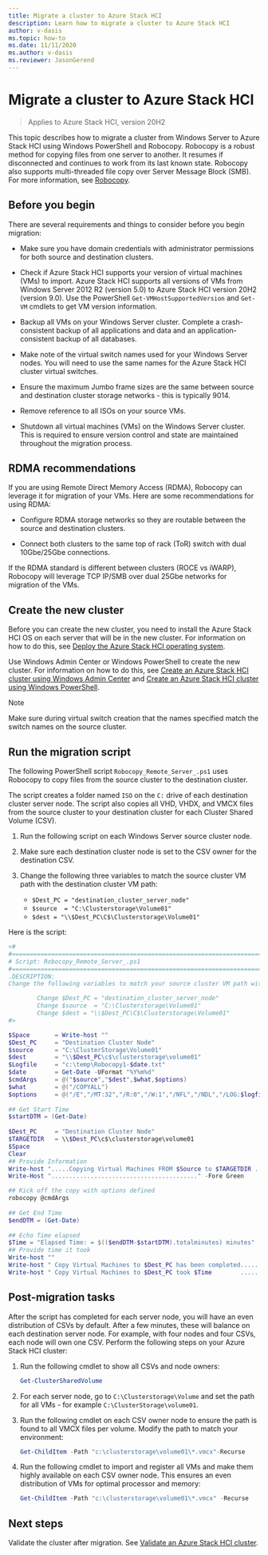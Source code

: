 ```yaml
--- 
title: Migrate a cluster to Azure Stack HCI 
description: Learn how to migrate a cluster to Azure Stack HCI 
author: v-dasis 
ms.topic: how-to 
ms.date: 11/11/2020 
ms.author: v-dasis 
ms.reviewer: JasonGerend 
---
```


# Migrate a cluster to Azure Stack HCI

> Applies to Azure Stack HCI, version 20H2

This topic describes how to migrate a cluster from Windows Server to Azure Stack HCI using Windows PowerShell and Robocopy. Robocopy is a robust method for copying files from one server to another. It resumes if disconnected and continues to work from its last known state. Robocopy also supports multi-threaded file copy over Server Message Block (SMB). For more information, see [Robocopy](https://docs.microsoft.com/windows-server/administration/windows-commands/robocopy).

## Before you begin

There are several requirements and things to consider before you begin migration:

- Make sure you have domain credentials with administrator permissions for both source and destination clusters.

- Check if Azure Stack HCI supports your version of virtual machines (VMs) to import. Azure Stack HCI supports all versions of VMs from Windows Server 2012 R2 (version 5.0) to Azure Stack HCI version 20H2 (version 9.0). Use the PowerShell `Get-VMHostSupportedVersion` and `Get-VM` cmdlets to get VM version information.

- Backup all VMs on your Windows Server cluster. Complete a crash-consistent backup of all applications and data and an application-consistent backup of all databases.

- Make note of the virtual switch names used for your Windows Server nodes. You will need to use the same names for the Azure Stack HCI cluster virtual switches.

- Ensure the maximum Jumbo frame sizes are the same between source and destination cluster storage networks - this is typically 9014.

- Remove reference to all ISOs on your source VMs.

- Shutdown all virtual machines (VMs) on the Windows Server cluster. This is required to ensure version control and state are maintained throughout the migration process.

## RDMA recommendations

If you are using Remote Direct Memory Access (RDMA), Robocopy can leverage it for migration of your VMs. Here are some recommendations for using RDMA:

- Configure RDMA storage networks so they are routable between the source and destination clusters.

- Connect both clusters to the same top of rack (ToR) switch with dual 10Gbe/25Gbe connections.

If the RDMA standard is different between clusters (ROCE vs iWARP), Robocopy will leverage TCP IP/SMB over dual 25Gbe networks for migration of the VMs.

## Create the new cluster

Before you can create the new cluster, you need to install the Azure Stack HCI OS on each server that will be in the new cluster. For information on how to do this, see [Deploy the Azure Stack HCI operating system](operating-system.md).

Use Windows Admin Center or Windows PowerShell to create the new cluster. For information on how to do this, see [Create an Azure Stack HCI cluster using Windows Admin Center](create-cluster.md) and [Create an Azure Stack HCI cluster using Windows PowerShell](create-cluster-powershell.md).

> [!NOTE]
> Make sure during virtual switch creation that the names specified match the switch names on the source cluster.

## Run the migration script

The following PowerShell script `Robocopy_Remote_Server_.ps1` uses Robocopy to copy files from the source cluster to the destination cluster.

The script creates a folder named `ISO` on the `C:` drive of each destination cluster server node. The script also copies all VHD, VHDX, and VMCX files from the source cluster to your destination cluster for each Cluster Shared Volume (CSV).

1. Run the following script on each Windows Server source cluster node.

1. Make sure each destination cluster node is set to the CSV owner for the destination CSV.

1. Change the following three variables to match the source cluster VM path with the destination cluster VM path:

    - `$Dest_PC = "destination_cluster_server_node"`
    - `$source  = "C:\Clusterstorage\Volume01"`
    - `$dest = "\\$Dest_PC\C$\Clusterstorage\Volume01"`

Here is the script:

```powershell
<#
#===========================================================================  
# Script: Robocopy_Remote_Server_.ps1
#===========================================================================  
.DESCRIPTION:
Change the following variables to match your source cluster VM path with the destination cluster VM path. Then run this script on each source Cluster Node CSV owner and make sure the destination cluster node is set to the CSV owner for the destination CSV.

        Change $Dest_PC = "destination_cluster_server_node"
        Change $source  = "C:\Clusterstorage\Volume01"
        Change $dest = "\\$Dest_PC\C$\Clusterstorage\Volume01"
#>

$Space       = Write-host ""
$Dest_PC     = "Destination Cluster Node"
$source      = "C:\ClusterStorage\Volume01"
$dest        = "\\$Dest_PC\c$\clusterstorage\volume01"
$Logfile     = "c:\temp\Robocopy1-$date.txt"
$date        = Get-Date -UFormat "%Y%m%d"
$cmdArgs     = @("$source","$dest",$what,$options)  
$what        = @("/COPYALL")
$options     = @("/E","/MT:32","/R:0","/W:1","/NFL","/NDL","/LOG:$logfile","/xf")
 
## Get Start Time
$startDTM = (Get-Date)
 
$Dest_PC     = "Destination Cluster Node"
$TARGETDIR   = \\$Dest_PC\c$\clusterstorage\volume01
$Space
Clear
## Provide Information
Write-host ".....Copying Virtual Machines FROM $Source to $TARGETDIR ....................." -fore Green -back black
Write-Host "........................................." -Fore Green

## Kick off the copy with options defined  
robocopy @cmdArgs
 
## Get End Time
$endDTM = (Get-Date)
 
## Echo Time elapsed
$Time = "Elapsed Time: = $(($endDTM-$startDTM).totalminutes) minutes"  
## Provide time it took
Write-host ""
Write-host " Copy Virtual Machines to $Dest_PC has been completed......" -fore Green -back black
Write-host " Copy Virtual Machines to $Dest_PC took $Time        ......" -fore Cyan
```

## Post-migration tasks

After the script has completed for each server node, you will have an even distribution of CSVs by default. After a few minutes, these will balance on each destination server node. For example, with four nodes and four CSVs, each node will own one CSV. Perform the following steps on your Azure Stack HCI cluster:

1. Run the following cmdlet to show all CSVs and node owners:

    ```powershell
    Get-ClusterSharedVolume
    ```

1. For each server node, go to `C:\Clusterstorage\Volume` and set the path for all VMs - for example `C:\ClusterStorage\volume01`.

1. Run the following cmdlet on each CSV owner node to ensure the path is found to all VMCX files per volume. Modify the path to match your environment:

    ```powershell
    Get-ChildItem -Path "c:\clusterstorage\volume01\*.vmcx"-Recurse
    ```

1. Run the following cmdlet to import and register all VMs and make them highly available on each CSV owner node. This ensures an even distribution of VMs for optimal processor and memory:

    ```powershell
    Get-ChildItem -Path "c:\clusterstorage\volume01\*.vmcx" -Recurse    | Import-VM -Register | Get-VM | Add-ClusterVirtualMachineRole 
    ```

## Next steps

Validate the cluster after migration. See [Validate an Azure Stack HCI cluster](validate.md).
